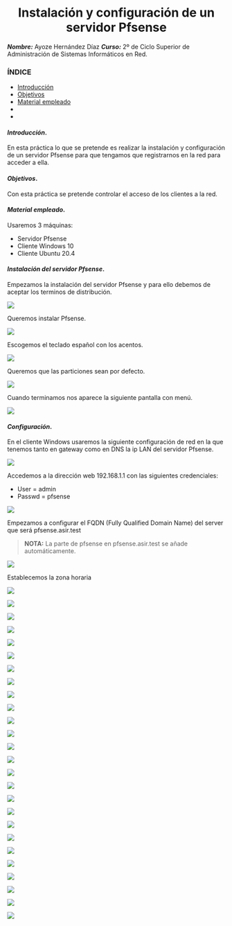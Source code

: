 
<center>

# Instalación y configuración de un servidor Pfsense


</center>

***Nombre:*** Ayoze Hernández Díaz
***Curso:*** 2º de Ciclo Superior de Administración de Sistemas Informáticos en Red.

### ÍNDICE

+ [Introducción](#id1)
+ [Objetivos](#id2)
+ [Material empleado](#id3)
+ [](#id4)
+ [](#id5)


#### ***Introducción***. <a name="id1"></a>

En esta práctica lo que se pretende es realizar la instalación y configuración de un servidor Pfsense para que tengamos que registrarnos en la red para acceder a ella.

#### ***Objetivos***. <a name="id2"></a>

Con esta práctica se pretende controlar el acceso de los clientes a la red.

#### ***Material empleado***. <a name="id3"></a>

Usaremos 3 máquinas:

* Servidor Pfsense
* Cliente Windows 10
* Cliente Ubuntu 20.4

#### ***Instalación del servidor Pfsense***. <a name="id4"></a>

Empezamos la instalación del servidor Pfsense y para ello debemos de aceptar los terminos de distribución.

![](./img/001.png)

Queremos instalar Pfsense.

![](./img/002.png)

Escogemos el teclado español con los acentos.

![](./img/003.png)

Queremos que las particiones sean por defecto.

![](./img/004.png)

Cuando terminamos nos aparece la siguiente pantalla con menú.

![](./img/006.png)

#### ***Configuración***. <a name="id5"></a>

En el cliente Windows usaremos la siguiente configuración de red en la que tenemos tanto en gateway como en DNS la ip LAN del servidor Pfsense.

![](./img/007.png)

Accedemos a la dirección web 192.168.1.1 con las siguientes credenciales:

* User = admin
* Passwd = pfsense

![](./img/008.png)

Empezamos a configurar el FQDN (Fully Qualified Domain Name) del server que será pfsense.asir.test

> **NOTA:** La parte de pfsense en pfsense.asir.test se añade automáticamente.

![](./img/009.png)

Establecemos la zona horaria

![](./img/010.png)

![](./img/011.png)

![](./img/012.png)

![](./img/013.png)

![](./img/014.png)

![](./img/015.png)

![](./img/016.png)

![](./img/017.png)

![](./img/018.png)

![](./img/019.png)

![](./img/020.png)

![](./img/021.png)

![](./img/022.png)

![](./img/023.png)

![](./img/024.png)

![](./img/025.png)

![](./img/026.png)

![](./img/027.png)

![](./img/028.png)

![](./img/029.png)

![](./img/030.png)

![](./img/031.png)

![](./img/032.png)

![](./img/033.png)

![](./img/034.png)

![](./img/035.png)
